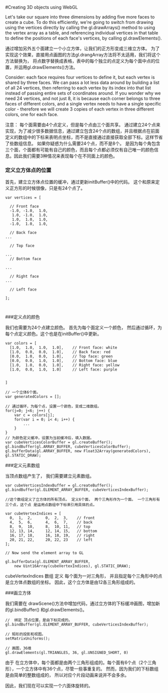 #Creating 3D objects using WebGL


Let's take our square into three dimensions by adding five more faces to create a cube. To do this efficiently, we're going to switch from drawing using the vertices directly by calling the gl.drawArrays() method to using the vertex array as a table, and referencing individual vertices in that table to define the positions of each face's vertices, by calling gl.drawElements().

通过增加另外五个面建立一个小立方体，让我们的正方形变成三维立方体。 为了实现这个效果，直接用点画图的方法gl.drangArray方法将不太适用，我们将这个方法替换为， 将点数字替换成表格，表中的每个独立的点定义为每个面中点的位置，并运用gl.drawElements()方法。

Consider: each face requires four vertices to define it, but each vertex is shared by three faces. We can pass a lot less data around by building a list of all 24 vertices, then referring to each vertex by its index into that list instead of passing entire sets of coordinates around. If you wonder why we need 24 vertices, and not just 8, it is because each corner belongs to three faces of different colors, and a single vertex needs to have a single specific color - therefore we will create 3 copies of each vertex in three different colors, one for each face.

注意： 每个面需要由4个点定义，但是每个点由三个面共享。 通过建立24个点来实现，为了减少很多数据信息，通过建立包含24个点的数组，并且根据点在前面定义的数组中的下标来表明点坐标，而不是直接通过直接获取全部下标。这样节省了些数组信息。 如果你疑惑为什么需要24个点，而不是8个。 是因为每个角包含三个面，个面都有可能有自己的颜色，而且每个点都必须仅有自己唯一的颜色信息。因此我们需要3种情况来表现每个在不同面上的颜色。

### 定义立方体点的位置
首先，建立立方体点位置的缓冲，通过更新initBuffer()中的代码。 这个和原来定义正方形的时候很像，只是有24个点了。

```
var vertices = [

  // Front face
  -1.0, -1.0,  1.0,
   1.0, -1.0,  1.0,
   1.0,  1.0,  1.0,
  -1.0,  1.0,  1.0,
  
  // Back face
...

  // Top face
    
...
  // Bottom face
    
...

  // Right face    
...

  // Left face

];



```

###定义点的颜色

我们也需要为24个点建立颜色。 首先为每个面定义一个颜色， 然后通过循环，为每个点定义颜色。这个也是在initBuffer()中更新。

```
var colors = [
  [1.0,  1.0,  1.0,  1.0],    // Front face: white
  [1.0,  0.0,  0.0,  1.0],    // Back face: red
  [0.0,  1.0,  0.0,  1.0],    // Top face: green
  [0.0,  0.0,  1.0,  1.0],    // Bottom face: blue
  [1.0,  1.0,  0.0,  1.0],    // Right face: yellow
  [1.0,  0.0,  1.0,  1.0]     // Left face: purple


]

// 一个立体6个面。
var generatedColors = [];

// 通过循环，为每个点，设置一个颜色，变成二维数组。
for(j=0; j<6; j++) {
	var c = colors[j];
	for(var i = 0; i< 4; i++) {
		...
	}
}
// 为颜色定义缓冲，设置为当前缓冲后，填入数据。
var cubeVerticesColorBuffer = gl.createBuffer();
gl.bindBuffer(gl.ARRAY_BUFFER, cubeVerticesColorBuffer);
gl.bufferData(gl.ARRAY_BUFFER, new Float32Array(generatedColors), gl.STATIC_DRAW);

```


###定义元素数组

当顶点数组产生了， 我们需要建立元素数组。

```
var cubeVerticesIndexBuffer = gl.createBuffer();
gl.bindBuffer(gl.ELEMENT_ARRAY_BUFFER, cubeVerticesIndexBuffer);

//这个数组定义了立方体的所有顶点。 定义6个面， 两个三角形作为一个面。 一个三角形有三个点，这个点 是运用点数组中下标来引用具体的点。

var cubeVertexIndices = [
  0,  1,  2,      0,  2,  3,    // front
  4,  5,  6,      4,  6,  7,    // back
  8,  9,  10,     8,  10, 11,   // top
  12, 13, 14,     12, 14, 15,   // bottom
  16, 17, 18,     16, 18, 19,   // right
  20, 21, 22,     20, 22, 23    // left
];

// Now send the element array to GL

gl.bufferData(gl.ELEMENT_ARRAY_BUFFER,
    new Uint16Array(cubeVertexIndices), gl.STATIC_DRAW);

```
cubeVertexIndices 数组 定义 每个面为一对三角形， 并且指定每个三角形中的点是立方体点数组的坐标。 因此，这个立方体是由12各三角形组成的。

###画立方体

我们需要在 drawScene()方法中增加代码，通过立方体的下标缓冲画图，增加新的gl.bindBuffer() 和gl.drawElements()。

```
//  绑定 顶点位置，是由下标完成的。
gl.bindBuffer(gl.ELEMENT_ARRAY_BUFFER, cubeVerticesIndexBuffer);

// 矩形的投影和视图。
setMatrixUniforms();

// 画图，36维
gl.drawElements(gl.TRIANGLES, 36, gl.UNSIGNED_SHORT, 0)
```


由于 在立方体中，每个面都是由两个三角形组成的。每个面有6个点（2个三角形），一个立方体中有36个点，尽管一些事重复的。 然而，因为我们的下标数组是由简单的整数组成的， 所以对应个片段动画来说并不会多余。

因此，我们现在可以实现一个六面体旋转的。
















































